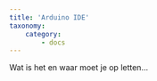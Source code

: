 ```yaml
---
title: 'Arduino IDE'
taxonomy:
    category:
        - docs
---
```


Wat is het en waar moet je op letten...